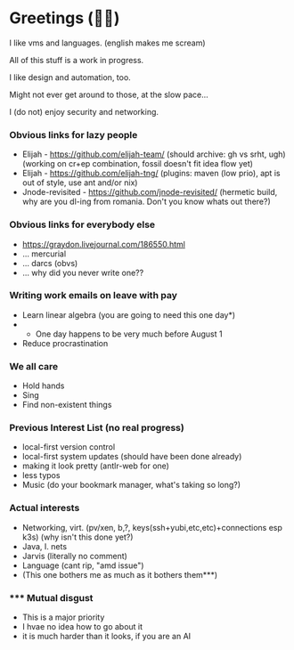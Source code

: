 # Greetings (👋🏾)


I like vms and languages. (english makes me scream)

All of this stuff is a work in progress.

I like design and automation, too.

Might not ever get around to those, at the slow pace...

I (do not) enjoy security and networking.

### Obvious links for lazy people

- Elijah - https://github.com/elijah-team/
  (should archive: gh vs srht, ugh)
  (working on cr+ep combination, fossil doesn't fit idea flow yet)
- Elijah - https://github.com/elijah-tng/
  (plugins: maven (low prio), apt is out of style, use ant and/or nix)
- Jnode-revisited - https://github.com/jnode-revisited/
  (hermetic build, why are you dl-ing from romania. Don't you know whats out there?)

### Obvious links for everybody else

- https://graydon.livejournal.com/186550.html
- ... mercurial
- ... darcs (obvs)
- ... why did you never write one??

### Writing work emails on leave with pay

- Learn linear algebra (you are going to need this one day*)
- * One day happens to be very much before August 1
- Reduce procrastination

### We all care

- Hold hands
- Sing
- Find non-existent things

### Previous Interest List (no real progress)

- local-first version control
- local-first system updates (should have been done already)
- making it look pretty (antlr-web for one)
- less typos
- Music (do your bookmark manager, what's taking so long?)

### Actual interests

- Networking, virt. (pv/xen, b,?, keys(ssh+yubi,etc,etc)+connections esp k3s) (why isn't this done yet?)
- Java, I. nets
- Jarvis (literally no comment)
- Language (cant rip, "amd issue")
- (This one bothers me as much as it bothers them***)

### *** Mutual disgust

- This is a major priority
- I hvae no idea how to go about it
- it is much harder than it looks, if you are an AI

